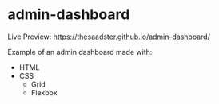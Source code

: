 # admin-dashboard
Live Preview: https://thesaadster.github.io/admin-dashboard/

Example of an admin dashboard made with:
- HTML
- CSS
    - Grid
    - Flexbox